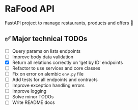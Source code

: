 # RaFood API

FastAPI project to manage restaurants, products and offers :hamburger:

## :white_check_mark: Major technical TODOs

 - [ ] Query params on lists endpoints
 - [ ] Improve body data validation
 - [X] Return all relations correctly on 'get by ID' endpoints
 - [ ] Refactor to use services and core classes
 - [ ] Fix on error on alembic `env.py` file
 - [ ] Add tests for all endpoints and contracts
 - [ ] Improve exception handling errors
 - [ ] Improve logging
 - [ ] Solve minor TODOs
 - [ ] Write README docs
